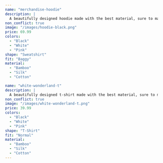 ```yaml
---
name: "merchandise-hoodie"
description: |
  A beautifully designed hoodie made with the best material, sure to make you feel like a rockstar.
non_conflict: true
image: "/images/hoodie-black.png"
price: 69.99
colors:
  - "Black"
  - "White"
  - "Pink"
shape: "Sweatshirt"
fit: "Baggy"
material:
  - "Bamboo"
  - "Silk"
  - "Cotton"

name: "white-wonderland-t"
description: |
  A beautifully designed t-shirt made with the best material, sure to make you feel like a rockstar.
non_conflict: true
image: "/images/white-wonderland-t.png"
price: 39.99
colors:
  - "Black"
  - "White"
  - "Pink"
shape: "T-Shirt"
fit: "Normal"
material:
  - "Bamboo"
  - "Silk"
  - "Cotton"
---
```

